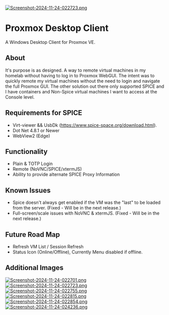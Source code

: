 [![Screenshot-2024-11-24-022723.png](https://i.postimg.cc/13Gsf5rW/Screenshot-2024-11-24-022723.png)](https://postimg.cc/DSwtNhDs)

# Proxmox Desktop Client

A Windows Desktop Client for Proxmox VE.

## About

It's purpose is as designed. A way to remote virtual machines in my homelab without having to log in to Proxmox WebGUI.
The intent was to quickly remote my virtual machines without the need to login and navigate the full Proxmox GUI. The
other
solution out there only supported SPICE and I have containers and Non-Spice virtual machines I want to access at the
Console level.

## Requirements for SPICE

- Virt-viewer && UsbDk (https://www.spice-space.org/download.html).
- Dot Net 4.8.1 or Newer
- WebView2 (Edge)

## Functionality

- Plain & TOTP Login
- Remote (NoVNC/SPICE/xtermJS)
- Ability to provide alternate SPICE Proxy Information

## Known Issues

- Spice doesn't always get enabled if the VM was the "last" to be loaded from the server. (Fixed - Will be in the next
  release.)
- Full-screen/scale issues with NoVNC & xtermJS.  (Fixed - Will be in the next release.)

## Future Road Map

- Refresh VM List / Session Refresh
- Status Icon (Online/Offline), Currently Menu disabled if offline.

## Additional Images
[![Screenshot-2024-11-24-022701.png](https://i.postimg.cc/d3ftmHh4/Screenshot-2024-11-24-022701.png)](https://postimg.cc/WqMvs76k)
[![Screenshot-2024-11-24-022723.png](https://i.postimg.cc/13Gsf5rW/Screenshot-2024-11-24-022723.png)](https://postimg.cc/DSwtNhDs)
[![Screenshot-2024-11-24-022755.png](https://i.postimg.cc/k57983j7/Screenshot-2024-11-24-022755.png)](https://postimg.cc/dhNzPXPf)
[![Screenshot-2024-11-24-022815.png](https://i.postimg.cc/0QQsWGR3/Screenshot-2024-11-24-022815.png)](https://postimg.cc/ns6gMDLY)
[![Screenshot-2024-11-24-022854.png](https://i.postimg.cc/G90nmZ8w/Screenshot-2024-11-24-022854.png)](https://postimg.cc/MfYFs3md)
[![Screenshot-2024-11-24-024236.png](https://i.postimg.cc/XNrZXdGQ/Screenshot-2024-11-24-024236.png)](https://postimg.cc/K4ycHK5M)